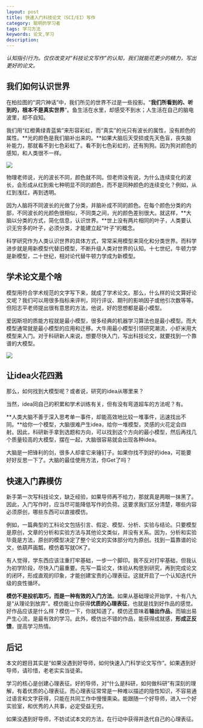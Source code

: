 ```yaml
---
layout: post
title: 快速入门科技论文（SCI/EI）写作
category: 聪明的学习者
tags: 学习方法
keywords: 论文,学习
description: 
---
```


*认知指引行为。仅仅改变对“科技论文写作”的认知，我们就能花更少的精力，写出更好的论文。*

## 我们如何认识世界 ##
在柏拉图的“洞穴神话”中，我们所见的世界不过是一些投影。“**我们所看到的、听到的，根本不是真实世界**”。鱼生活在水里，却感受不到水；人生活在自己的脑电波里，却不自知。

我们用“红橙黄绿青蓝紫”来形容彩虹，而“真实”的光只有波长的属性，没有颜色的属性。**光的颜色是我们脑补出来的。**如果大脑后天受损或先天色盲，丧失脑补能力，那就看不到七色彩虹了。看不到七色彩虹的，还有狗狗。因为狗对颜色的感知，和人类很不一样。

![](http://on54r1wfx.bkt.clouddn.com/dog-man-color.jpg)

物理老师说，光的波长不同，颜色就不同。但老师没有说，为什么连续变化的波长，会形成从红到紫七种明显不同的颜色，而不是同种颜色的连续变化？例如，从红到浅红，再到透明。

因为人脑将不同波长的光做了分类，并脑补成不同的颜色。在每个颜色分类的内部，不同波长的光颜色很相似，不同类之间，光的颜色差别很大。就这样，**大脑以分类的方式，简化信息，认识世界。**世上没有两片相同的叶子，人类要认识无穷多的叶子，必须分类，才能建立起“叶子”的概念。

科学研究作为人类认识世界的具体方式，常常采用模型来简化和分类世界。而科学进步就是用新模型代替旧模型，不断升级人类对世界的认知。十七世纪，牛顿力学是新模型，二十世纪，相对论代替牛顿力学成为新模型。

## 学术论文是个啥 ##
模型用符合学术规范的文字写下来，就成了学术论文。那么，什么样的论文算好论文呢？我们可以用很多指标来评判，同行评议、期刊的影响因子或他引次数等等。但阳志平老师提出很有意思的方法，他说，好的思想都是最小模型。

爱因斯坦的质能方程就是最小模型，很多经典的机器学习算法也是最小模型。而大模型通常就是最小模型的应用和迁移。大牛用最小模型引领研究潮流，小虾米用大模型来入门。对于科研新人来说，想要尽快入门，写出科技论文，就要找到一个靠谱的大模型。

![](http://on54r1wfx.bkt.clouddn.com/Google-scholar.png)

## 让idea火花四溅 ##

那么，如何找到大模型呢？或者说，研究的idea从哪里来？

当然，idea同自己的积累和学术训练有关，但有没有弯道超车的方法呢？有。

**人类大脑不善于深入思考单一事件，却能高效地比较一堆事件，迅速找出不同。**给你一个模型，大脑很难产生idea，给你一堆模型，灵感的火花定会四射。因此，科研新手拿到选题和方向，可以找到这个方向的最小模型，然后再找几个质量较高的大模型，摆在一起，大脑很容易就会出现各种idea。

大脑是一把锋利的剑，很多人却拿它来锤钉子。如果你找不到好的idea，可能要好好反思一下了。大脑的最佳使用方法，你Get了吗？

## 快速入门靠模仿 ##

新手第一次写科技论文，缺乏经验，如果导师再不给力，那就真是两眼一抹黑了。因此，入门写作时，应当尽可能降低写作的负荷。这要求我们区分清楚，哪些内容必须原创，哪些东西可以直接模仿。

例如，一篇典型的工科论文包括引言、假定、模型、分析、实验与结论。只要模型是原创，文章的分析和实验方法与其他论文类似，并没有关系。因为，分析和实验毕竟是方法，原创的模型决定了整个论文的实体部分均为原创。找到一篇靠谱的论文，依葫芦画瓢，模仿着写就OK了。

有人觉得，学东西应该注重打牢基础，一步一个脚印。我不反对打牢基础，但我认为初学阶段，尽快入门最重要。先写一篇论文，体验从构思到研究，再到完成论文的闭环，形成直观的印象，才能创建宝贵的心理表征。这就开启了一个认知迭代升级的良性循环。

**模仿不是投机取巧，而是一种有效的入门方法**。如果从基础理论开始学，十有八九是“从理论到放弃”。模仿能让你获得**优质的心理表征**，也就是找到好作品的感觉。好作品应该是什么样？模仿一下，你就知道了。模仿还意味着**输出作品**，而输出易产生心流，是最有效的学习。此外，模仿出不错的作品，能获得成就感，**形成正反馈**，提高学习热情。

## 后记 ##
本文的题目其实是“如果没遇到好导师，如何快速入门科学论文写作”。如果遇到好导师，请珍惜，老老实实当徒弟。

学习的核心是创建心理表征。好的导师，对“什么是科研，如何做科研”有深刻的理解，有着优质的心理表征。而心理表征常常是一种难以描述的隐性知识，不容易通过语言和文字获得，只能在共同工作中慢慢熏染。能跟随一个好导师，进入一个好实验室，和优秀的人共事，必定受益无穷。

如果没遇到好导师，不妨试试本文的方法，在行动中获得并迭代自己的心理表征。
